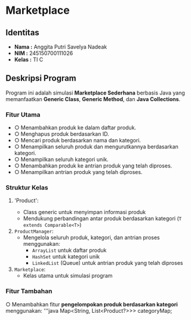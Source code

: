 # Marketplace 

## Identitas
- **Nama  :** Anggita Putri Savelya Nadeak
- **NIM   :** 245150700111026
- **Kelas :** TI C

## Deskripsi Program
Program ini adalah simulasi **Marketplace Sederhana** berbasis Java yang memanfaatkan **Generic Class**, **Generic Method**, dan **Java Collections**.

### Fitur Utama
- ○ Menambahkan produk ke dalam daftar produk.
- ○ Menghapus produk berdasarkan ID.
- ○ Mencari produk berdasarkan nama dan kategori.
- ○ Menampilkan seluruh produk dan mengurutkannya berdasarkan kategori.
- ○ Menampilkan seluruh kategori unik.
- ○ Menambahkan produk ke antrian produk yang telah diproses.
- ○ Menampilkan antrian produk yang telah diproses. 

### Struktur Kelas
1. 'Product<T>':
   - Class generic untuk menyimpan informasi produk
   - Mendukung perbandingan antar produk berdasarkan kategori (`T extends Comparable<T>`)  
2. `ProductManager`:  
   - Mengelola seluruh produk, kategori, dan antrian proses menggunakan:
     - `ArrayList` untuk daftar produk
     - `HashSet` untuk kategori unik
     - `LinkedList` (Queue) untuk antrian produk yang telah diproses
3. `Marketplace`:  
   - Kelas utama untuk simulasi program

### Fitur Tambahan
○ Menambahkan fitur **pengelompokan produk berdasarkan kategori** menggunakan:
'''java
Map<String, List<Product?>>> categoryMap;
